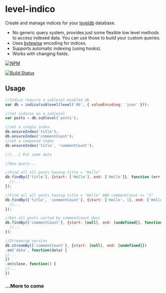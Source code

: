 level-indico
============

Create and manage indices for your [leveldb](https://github.com/rvagg/node-levelup) database.

* No generic query system, provides just some flexible low level methods to access indexed data. You can use those to build your custom queries.
* Uses [bytewise](https://github.com/deanlandolt/bytewise) encoding for indices.
* Supports automatic indexing (using hooks).
* Works with changing fields.

[![NPM](https://nodei.co/npm/level-indico.png?downloads=true)](https://nodei.co/npm/level-indico/)

[![Build Status](https://travis-ci.org/mariocasciaro/level-indico.png)](https://travis-ci.org/mariocasciaro/level-indico)


## Usage

```javascript
//Indico require a sublevel-enabled db
var db = indico(sublevel(level('db', { valueEncoding: 'json' }));

//set indices on a sublevel
var posts = db.sublevel('posts');

//set a single index
db.ensureIndex('title');
db.ensureIndex('commentCount');
//set a compound index
db.ensureIndex('title', 'commentCount');

//[...] Put some data

//Now query...

//Find all all posts having title = "Hello"
db.findBy(['title'], {start: ['Hello'], end: ['Hello']}, function (err, data) {
  //...
});

//Find all all posts having title = "Hello" AND commentCount >= "1"
db.findBy(['title', 'commentCount'], {start: ['Hello', 1], end: ['Hello', undefined]}, function (err, data) {
  //...
});

//Get all posts sorted by commentCount desc
db.findBy(['commentCount'], {start: [null], end: [undefined]}, function (err, data) {
  //...
});

//Streaming version
db.streamBy(['commentCount'], {start: [null], end: [undefined]})
.on('data', function(data) {
//...
})
.on(close, function() {
//...
})

```


### ...More to come
